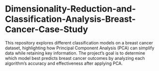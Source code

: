 # Dimensionality-Reduction-and-Classification-Analysis-Breast-Cancer-Case-Study
This repository explores different classification models on a breast cancer dataset, highlighting how Principal Component Analysis (PCA) can simplify data while retaining key information. The project’s goal is to determine which model best predicts breast cancer outcomes by analyzing each algorithm’s accuracy and effectiveness after applying PCA.

